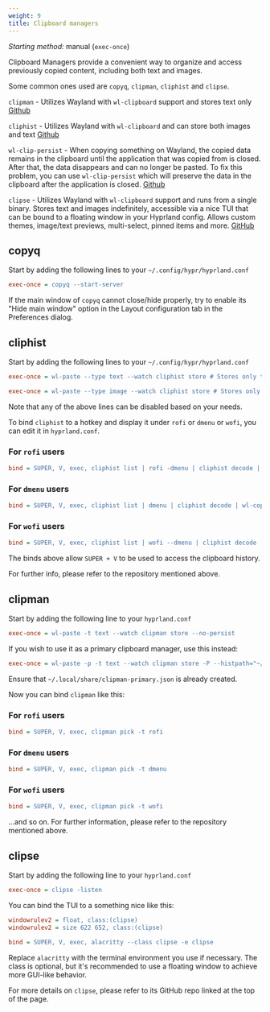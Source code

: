 ```yaml
---
weight: 9
title: Clipboard managers
---
```


_Starting method:_ manual (`exec-once`)

Clipboard Managers provide a convenient way to organize and access previously 
copied content, including both text and images.

Some common ones used are `copyq`, `clipman`, `cliphist` and `clipse`.

`clipman` - Utilizes Wayland with `wl-clipboard` support and stores text only
[Github](https://github.com/chmouel/clipman)

`cliphist` - Utilizes Wayland with `wl-clipboard` and can store both images and
text [Github](https://github.com/sentriz/cliphist)

`wl-clip-persist` - When copying something on Wayland, the copied data remains 
in the clipboard until the application that was copied from is closed. 
After that, the data disappears and can no longer be pasted. 
To fix this problem, you can use `wl-clip-persist` which will preserve the data 
in the clipboard after the application is closed.
[Github](https://github.com/Linus789/wl-clip-persist)

`clipse` - Utilizes Wayland with `wl-clipboard` support and runs from a single
binary. Stores text and images indefinitely, accessible via a nice TUI that can
be bound to a floating window in your Hyprland config. Allows custom themes,
image/text previews, multi-select, pinned items and more.
[GitHub](https://github.com/savedra1/clipse)

## copyq

Start by adding the following lines to your `~/.config/hypr/hyprland.conf`

```ini
exec-once = copyq --start-server
```

If the main window of `copyq` cannot close/hide properly, try to enable its
"Hide main window" option in the Layout configuration tab in the Preferences
dialog.

## cliphist

Start by adding the following lines to your `~/.config/hypr/hyprland.conf`

```ini
exec-once = wl-paste --type text --watch cliphist store # Stores only text data

exec-once = wl-paste --type image --watch cliphist store # Stores only image data
```

Note that any of the above lines can be disabled based on your needs.

To bind `cliphist` to a hotkey and display it under `rofi` or `dmenu` or `wofi`,
you can edit it in `hyprland.conf`.

### For `rofi` users

```ini
bind = SUPER, V, exec, cliphist list | rofi -dmenu | cliphist decode | wl-copy
```

### For `dmenu` users

```ini
bind = SUPER, V, exec, cliphist list | dmenu | cliphist decode | wl-copy
```

### For `wofi` users

```ini
bind = SUPER, V, exec, cliphist list | wofi --dmenu | cliphist decode | wl-copy
```

The binds above allow `SUPER + V` to be used to access the clipboard history.

For further info, please refer to the repository mentioned above.

## clipman

Start by adding the following line to your `hyprland.conf`

```ini
exec-once = wl-paste -t text --watch clipman store --no-persist
```

If you wish to use it as a primary clipboard manager, use this instead:

```ini
exec-once = wl-paste -p -t text --watch clipman store -P --histpath="~/.local/share/clipman-primary.json"
```

Ensure that `~/.local/share/clipman-primary.json` is already created.

Now you can bind `clipman` like this:

### For `rofi` users

```ini
bind = SUPER, V, exec, clipman pick -t rofi
```

### For `dmenu` users

```ini
bind = SUPER, V, exec, clipman pick -t dmenu
```

### For `wofi` users

```ini
bind = SUPER, V, exec, clipman pick -t wofi
```

...and so on. For further information, please refer to the repository
mentioned above.

## clipse

Start by adding the following line to your `hyprland.conf`

```ini
exec-once = clipse -listen
```

You can bind the TUI to a something nice like this:
 
```ini
windowrulev2 = float, class:(clipse)
windowrulev2 = size 622 652, class:(clipse)

bind = SUPER, V, exec, alacritty --class clipse -e clipse  
```

Replace `alacritty` with the terminal environment you use if necessary. The
class is optional, but it's recommended to use a floating window to achieve more
GUI-like behavior.

For more details on `clipse`, please refer to its GitHub repo linked at the top
of the page.

